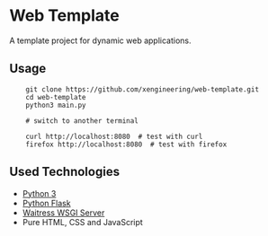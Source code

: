 

# Web Template

A template project for dynamic web applications.


## Usage

```
    git clone https://github.com/xengineering/web-template.git
    cd web-template
    python3 main.py

    # switch to another terminal

    curl http://localhost:8080  # test with curl
    firefox http://localhost:8080  # test with firefox
```


## Used Technologies

- [Python 3](https://www.python.org/)
- [Python Flask](https://palletsprojects.com/p/flask/)
- [Waitress WSGI Server](https://github.com/Pylons/waitress)
- Pure HTML, CSS and JavaScript
